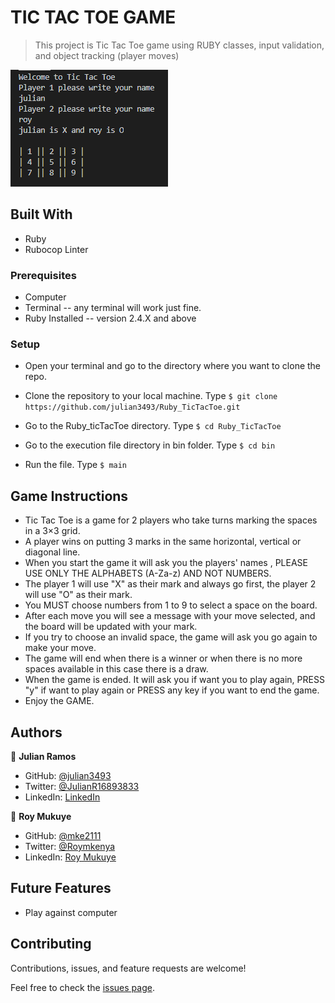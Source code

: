 # TIC TAC TOE GAME

> This project is Tic Tac Toe game using RUBY classes, input validation, and object tracking (player moves)



![screenshot](./img/Screenshot_1.png)


## Built With

- Ruby
- Rubocop Linter

### Prerequisites

- Computer
- Terminal -- any terminal will work just fine.
- Ruby Installed -- version 2.4.X and above

### Setup

- Open your terminal and go to the directory where you want to clone the repo.

- Clone the repository to your local machine. Type `$ git clone https://github.com/julian3493/Ruby_TicTacToe.git`

- Go to the Ruby_ticTacToe directory. Type `$ cd Ruby_TicTacToe`

- Go to the execution file directory in bin folder. Type `$ cd bin`

- Run the file. Type `$ main`

## Game Instructions

- Tic Tac Toe is a game for 2 players who take turns marking the spaces in a 3×3 grid.
- A player wins on putting 3 marks in the same horizontal, vertical or diagonal line.
- When you start the game it will ask you the players' names , PLEASE USE ONLY THE ALPHABETS (A-Za-z) AND NOT NUMBERS.
- The player 1 will use "X" as their mark and always go first, the player 2 will use "O" as their mark.
- You MUST choose numbers from 1 to 9 to select a space on the board.
- After each move you will see a message with your move selected, and the board will be updated with your mark.
- If you try to choose an invalid space, the game will ask you go again to make your move.
- The game will end when there is a winner or when there is no more spaces available in this case there is a draw.
- When the game is ended. It will ask you if want you to play again, PRESS "y" if want to play again or PRESS any key if you want to end the game.
- Enjoy the GAME.


## Authors

👤 **Julian Ramos**

- GitHub: [@julian3493](https://github.com/julian3493)
- Twitter: [@JulianR16893833](https://twitter.com/JulianR16893833)
- LinkedIn: [LinkedIn](https://www.linkedin.com/in/juli%C3%A1n-ricardo-ramos-arevalo-3868ba135/)


👤 **Roy Mukuye**

- GitHub: [@mke2111](https://github.com/mke2111)
- Twitter: [@Roymkenya](https://twitter.com/Roymkenya)
- LinkedIn: [Roy Mukuye](https://www.linkedin.com/in/roy-mukuye-42b07b1b4)

## Future Features

* Play against computer


## Contributing

Contributions, issues, and feature requests are welcome!

Feel free to check the [issues page](https://github.com/julian3493/Ruby_TicTacToe/issue).
